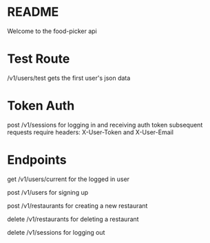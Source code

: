 # README
Welcome to the food-picker api

# Test Route
/v1/users/test gets the first user\'s json data

# Token Auth
post /v1/sessions for logging in and receiving auth token
subsequent requests require headers: X-User-Token and X-User-Email

# Endpoints

get /v1/users/current for the logged in user

post /v1/users for signing up

post /v1/restaurants for creating a new restaurant

delete /v1/restaurants for deleting a restaurant

delete /v1/sessions for logging out
